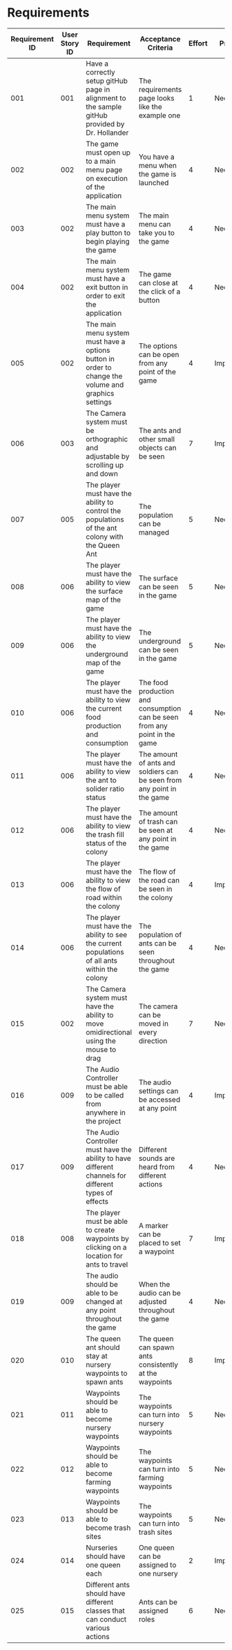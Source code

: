 # Requirements

| Requirement ID | User Story ID | Requirement | Acceptance Criteria | Effort | Priority | Status |
|----------------|---------------|-------------|---------------------|--------|----------|--------|
|            001 |           001 | Have a correctly setup gitHub page in alignment to the sample gitHub provided by Dr. Hollander | The requirements page looks like the example one | 1 | Necessary | Satisfied | 
|            002 |           002 | The game must open up to a main menu page on execution of the application | You have a menu when the game is launched | 4 | Necessary | Satisfied | 
|            003 |           002 | The main menu system must have a play button to begin playing the game | The main menu can take you to the game | 4 | Necessary | Satisfied | 
|            004 |           002 | The main menu system must have a exit button in order to exit the application | The game can close at the click of a button | 4 | Necessary | Satisfied | 
|            005 |           002 | The main menu system must have a options button in order to change the volume and graphics settings | The options can be open from any point of the game | 4 | Important | Satisfied | 
|            006 |           003 | The Camera system must be orthographic and adjustable by scrolling up and down | The ants and other small objects can be seen | 7 | Important | Satisfied | 
|            007 |           005 | The player must have the ability to control the populations of the ant colony with the Queen Ant | The population can be managed | 5 | Necessary | Satisfied | 
|            008 |           006 | The player must have the ability to view the surface map of the game | The surface can be seen in the game | 5 | Necessary | Satisfied | 
|            009 |           006 | The player must have the ability to view the underground map of the game | The underground can be seen in the game | 5 | Necessary | Satisfied | 
|            010 |           006 | The player must have the ability to view the current food production and consumption | The food production and consumption can be seen from any point in the game | 4 | Necesary | Satisfied | 
|            011 |           006 | The player must have the ability to view the ant to solider ratio status | The amount of ants and soldiers can be seen from any point in the game | 4 | Necessary | Satisfied | 
|            012 |           006 | The player must have the ability to view the trash fill status of the colony | The amount of trash can be seen at any point in the game | 4 | Necessary | Satisfied | 
|            013 |           006 | The player must have the ability to view the flow of road within the colony | The flow of the road can be seen in the colony | 4 | Important | Satisfied | 
|            014 |           006 | The player must have the ability to see the current populations of all ants within the colony | The population of ants can be seen throughout the game | 4 | Necessary | Satisfied | 
|            015 |           002 | The Camera system must have the ability to move omidirectional using the mouse to drag | The camera can be moved in every direction | 7 | Necessary | Satisfied |
|            016 |           009 | The Audio Controller must be able to be called from anywhere in the project | The audio settings can be accessed at any point | 4 | Important | Satisfied | 
|            017 |           009 | The Audio Controller must have the ability to have different channels for different types of effects | Different sounds are heard from different actions | 4 | Necessary | Satisfied |
|            018 |           008 | The player must be able to create waypoints by clicking on a location for ants to travel | A marker can be placed to set a waypoint | 7 | Important | Planned |
|            019 |           009 | The audio should be able to be changed at any point throughout the game | When the audio can be adjusted throughout the game | 4 | Necessary | Satisfied | 
|            020 |           010 | The queen ant should stay at nursery waypoints to spawn ants | The queen can spawn ants consistently at the waypoints | 8 | Important | Planned |
|            021 |           011 | Waypoints should be able to become nursery waypoints | The waypoints can turn into nursery waypoints | 5 | Necessary | Working | 
|            022 |           012 | Waypoints should be able to become farming waypoints | The waypoints can turn into farming waypoints | 5 | Necessary | Working |
|            023 |           013 | Waypoints should be able to become trash sites | The waypoints can turn into trash sites | 5 | Necessary | Working |
|            024 |           014 | Nurseries should have one queen each | One queen can be assigned to one nursery | 2 | Important | Planned | 
|            025 |           015 | Different ants should have different classes that can conduct various actions | Ants can be assigned roles | 6 | Necessary | Planned |
